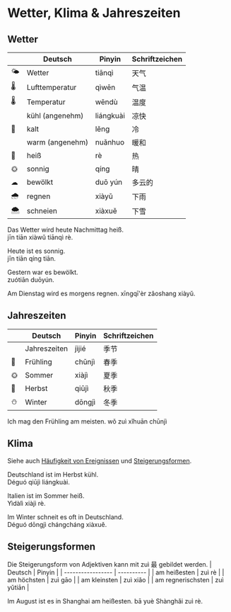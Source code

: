 # Wetter, Klima & Jahreszeiten

## Wetter
|     | Deutsch         | Pinyin    | Schriftzeichen |
| --- | --------------- | --------- | -------------- |
| 🌤   | Wetter          | tiānqì    | 天气           |
| 🌡   | Lufttemperatur  | qìwēn     | 气温           |
| 🌡   | Temperatur      | wēndù     | 温度           |
|     | kühl (angenehm) | liángkuài | 凉快           |
| 🥶   | kalt            | lěng      | 冷             |
|     | warm (angenehm) | nuǎnhuo   | 暖和           |
| 🥵   | heiß            | rè        | 热             |
| 🌞   | sonnig          | qíng      | 晴             |
| ☁   | bewölkt         | duō yún   | 多​云​的       |
| 🌧   | regnen          | xiàyǔ     | 下雨           |
| 🌨   | schneien        | xiàxuě    | 下雪           |

Das Wetter wird heute Nachmittag heiß.  
jīn tiān xiàwǔ tiānqì rè.  

Heute ist es sonnig.  
jīn tiān qíng tiān.  

Gestern war es bewölkt.  
zuótiān duōyún.  

Am Dienstag wird es morgens regnen. 
xīngqī'èr zǎoshang xiàyǔ.

## Jahreszeiten
|     | Deutsch      | Pinyin | Schriftzeichen |
| --- | ------------ | ------ | -------------- |
|     | Jahreszeiten | jìjié  | 季节           |
| 🌷   | Frühling     | chūnjì | 春季           |
| 🌞   | Sommer       | xiàjì  | 夏季           |
| 🍁   | Herbst       | qiūjì  | 秋季           |
| ⛄   | Winter       | dōngjì | 冬季           |

Ich mag den Frühling am meisten.
wǒ zuì xǐhuān chūnjì 
## Klima
Siehe auch [Häufigkeit von Ereignissen](Zahlen%20&%20Zeit.md#häufigkeit) und [Steigerungsformen](#steigerungsformen).  

Deutschland ist im Herbst kühl.  
Déguó qiūjì liángkuài.

Italien ist im Sommer heiß.  
Yìdàlì xiàjì rè.

Im Winter schneit es oft in Deutschland.  
Déguó dōngjì chángcháng xiàxuě.

## Steigerungsformen
Die Steigerungsform von Adjektiven kann mit zuì 最 gebildet werden.
| Deutsch           | Pinyin     |
| ----------------- | ---------- |
| am heißesten      | zuì rè     |
| am höchsten       | zuì gāo    |
| am kleinsten      | zuì xiǎo   |
| am regnerischsten | zuì yǔtiān |

Im August ist es in Shanghai am heißesten.
bā yuè Shànghǎi zuì rè.  